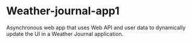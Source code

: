 # Weather-journal-app1
Asynchronous web app that uses Web API and user data to dynamically update the UI in a Weather Journal application.
